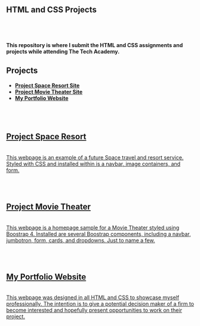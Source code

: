 <h2> HTML and CSS Projects<h2><br>

<h4>This repository is where I submit the HTML and CSS assignments and projects while attending The Tech Academy.<br><h4> 

<h2>Projects</h2>

<p>
    <ul><h4>
        <li><a href="https://github.com/securedbyjc/HTML-and-CSS-Projects/commit/32a81b0425dfa8c01dbc2fa8c7a4c27e06b251b3">	Project Space Resort Site</a></li>
        <li><a href="https://github.com/securedbyjc/HTML-and-CSS-Projects/commit/0a0f90fd06e1b0b52632c58dda8a0bd204085551">	Project Movie Theater Site</a></li>
        <li><a href="">	My Portfolio Website</li>
        </h4></ul>
</p>
<br>
<br>
<p><h2>Project Space Resort</b></h2>
    <br>
    This webpage is an example of a future Space travel and resort service. Styled with CSS and installed within is a navbar, image containers, and form.</h4> 
</p>
<br>
<br>
<p><h2>Project Movie Theater</h2>
    <br>
    This webpage is a homepage sample for a Movie Theater styled using Boostrap 4. Installed are several Boostrap components, including a navbar, jumbotron, form, cards, and dropdowns. Just to name a few.
</p>
<br>
<br>
<p>
    <h2>My Portfolio Website</h2>
    <br>
    This webpage was designed in all HTML and CSS to showcase myself professionally. The intention is to give a potential decision maker of a firm to become interested and hopefully present opportunities to work on their project. 
</p>
